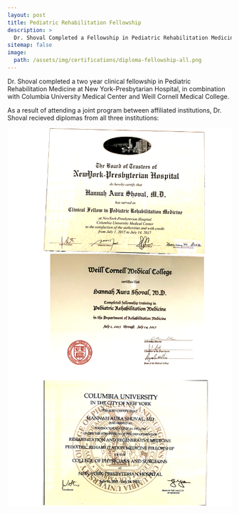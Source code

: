 ```yaml
---
layout: post
title: Pediatric Rehabilitation Fellowship
description: >
  Dr. Shoval Completed a Fellowship in Pediatric Rehabilitation Medicine
sitemap: false
image:
  path: /assets/img/certifications/diploma-fellowship-all.png
---
```


Dr. Shoval completed a two year clinical fellowship in Pediatric Rehabilitation Medicine at
New York-Presbytarian Hospital, in combination with Columbia University Medical Center and Weill Cornell Medical College.

As a result of attending a joint program between affiliated institutions, Dr. Shoval recieved diplomas from all three institutions:

<img align="left" alt="NYP/Columbia Fellowship Diploma" src="/assets/img/certifications/diploma-fellowship-nyp.png" />

<img align="right" alt="Cornell Fellowship Diploma" src="/assets/img/certifications/diploma-fellowship-cornell.png" />

<img align="right" alt="Cornell Fellowship Diploma" src="/assets/img/certifications/diploma-fellowship-columbia.png" />
